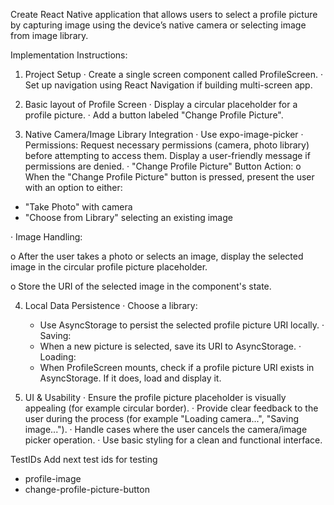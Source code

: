 Create React Native application that allows users to select a profile picture by capturing image using the device’s native camera or selecting image from image library.

Implementation Instructions:


1. Project Setup 
· Create a single screen component called ProfileScreen.
· Set up navigation using React Navigation if building multi-screen app.


2. Basic layout of Profile Screen 
· Display a circular placeholder for a profile picture.
· Add a button labeled "Change Profile Picture".


3. Native Camera/Image Library Integration
· Use expo-image-picker
· Permissions: Request necessary permissions (camera, photo library) before attempting to access them. Display a user-friendly message if permissions are denied.
· "Change Profile Picture" Button Action:
o When the "Change Profile Picture" button is pressed, present the user with an option to either:
  -	"Take Photo" with camera
  -	"Choose from Library" selecting an existing image


· Image Handling:

o After the user takes a photo or selects an image, display the selected image in the circular profile picture placeholder.

o Store the URI of the selected image in the component's state.


4. Local Data Persistence
· Choose a library:
      -  Use AsyncStorage to persist the selected profile picture URI locally.
· Saving:
      -  When a new picture is selected, save its URI to AsyncStorage.
· Loading:
      -  When ProfileScreen mounts, check if a profile picture URI exists in AsyncStorage. If it does, load and display it.


6. UI & Usability
· Ensure the profile picture placeholder is visually appealing (for example circular border).
· Provide clear feedback to the user during the process (for example "Loading camera...", "Saving image...").
· Handle cases where the user cancels the camera/image picker operation.
· Use basic styling for a clean and functional interface.

TestIDs
Add next test ids for testing
-  profile-image
-  change-profile-picture-button
  

